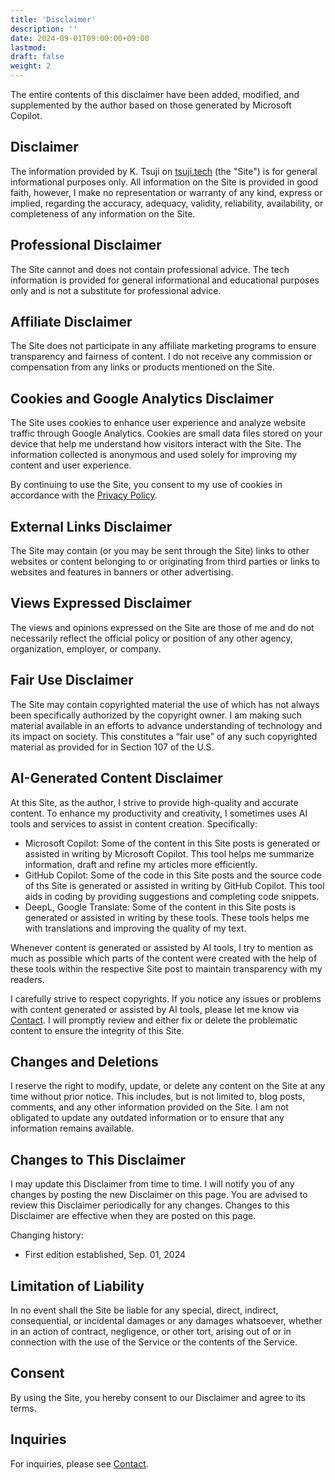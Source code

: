 ```yaml
---
title: 'Disclaimer'
description: ''
date: 2024-09-01T09:00:00+09:00
lastmod: 
draft: false
weight: 2
---
```


The entire contents of this disclaimer have been added, modified, and supplemented by the author based on those generated by Microsoft Copilot.

## Disclaimer

The information provided by K. Tsuji on [tsuji.tech](https://tsuji.tech) (the "Site") is for general informational purposes only. All information on the Site is provided in good faith, however, I make no representation or warranty of any kind, express or implied, regarding the accuracy, adequacy, validity, reliability, availability, or completeness of any information on the Site.

## Professional Disclaimer

The Site cannot and does not contain professional advice. The tech information is provided for general informational and educational purposes only and is not a substitute for professional advice.

## Affiliate Disclaimer

The Site does not participate in any affiliate marketing programs to ensure transparency and fairness of content. I do not receive any commission or compensation from any links or products mentioned on the Site.

## Cookies and Google Analytics Disclaimer

The Site uses cookies to enhance user experience and analyze website traffic through Google Analytics. Cookies are small data files stored on your device that help me understand how visitors interact with the Site. The information collected is anonymous and used solely for improving my content and user experience.

By continuing to use the Site, you consent to my use of cookies in accordance with the [Privacy Policy](https://tsuji.tech/privacy-policy).

## External Links Disclaimer

The Site may contain (or you may be sent through the Site) links to other websites or content belonging to or originating from third parties or links to websites and features in banners or other advertising.

## Views Expressed Disclaimer

The views and opinions expressed on the Site are those of me and do not necessarily reflect the official policy or position of any other agency, organization, employer, or company.

## Fair Use Disclaimer

The Site may contain copyrighted material the use of which has not always been specifically authorized by the copyright owner. I am making such material available in an efforts to advance understanding of technology and its impact on society. This constitutes a “fair use” of any such copyrighted material as provided for in Section 107 of the U.S.

## AI-Generated Content Disclaimer

At this Site, as the author, I strive to provide high-quality and accurate content. To enhance my productivity and creativity, I sometimes uses AI tools and services to assist in content creation. Specifically:

- Microsoft Copilot: Some of the content in this Site posts is generated or assisted in writing by Microsoft Copilot. This tool helps me summarize information, draft and refine my articles more efficiently.
- GitHub Copilot: Some of the code in this Site posts and the source code of ths Site is generated or assisted in writing by GitHub Copilot. This tool aids in coding by providing suggestions and completing code snippets.
- DeepL, Google Translate: Some of the content in this Site posts is generated or assisted in writing by these tools. These tools helps me with translations and improving the quality of my text.

Whenever content is generated or assisted by AI tools, I try to mention as much as possible which parts of the content were created with the help of these tools within the respective Site post to maintain transparency with my readers.

I carefully strive to respect copyrights. If you notice any issues or problems with content generated or assisted by AI tools, please let me know via [Contact](https://tsuji.tech/contact). I will promptly review and either fix or delete the problematic content to ensure the integrity of this Site.

## Changes and Deletions

I reserve the right to modify, update, or delete any content on the Site at any time without prior notice. This includes, but is not limited to, blog posts, comments, and any other information provided on the Site. I am not obligated to update any outdated information or to ensure that any information remains available.

## Changes to This Disclaimer

I may update this Disclaimer from time to time. I will notify you of any changes by posting the new Disclaimer on this page. You are advised to review this Disclaimer periodically for any changes. Changes to this Disclaimer are effective when they are posted on this page.

Changing history:

- First edition established, Sep. 01, 2024

## Limitation of Liability

In no event shall the Site be liable for any special, direct, indirect, consequential, or incidental damages or any damages whatsoever, whether in an action of contract, negligence, or other tort, arising out of or in connection with the use of the Service or the contents of the Service.

## Consent

By using the Site, you hereby consent to our Disclaimer and agree to its terms.

## Inquiries

For inquiries, please see [Contact](https://tsuji.tech/contact).
